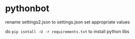 # pythonbot

rename settings2.json to settings.json set appropriate values

do `pip isntall -U -r requirements.txt` to install python libs
